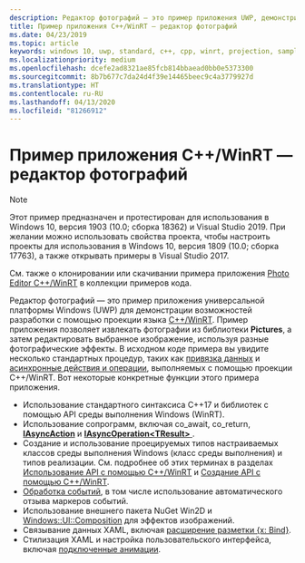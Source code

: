 ```yaml
---
description: Редактор фотографий — это пример приложения UWP, демонстрирующего возможности разработки с помощью проекции языка C++/WinRT. Пример приложения позволяет извлекать фотографии из библиотеки изображений, а затем редактировать выбранное изображение, используя разные фотоэффекты.
title: Пример приложения C++/WinRT — редактор фотографий
ms.date: 04/23/2019
ms.topic: article
keywords: windows 10, uwp, standard, c++, cpp, winrt, projection, sample, application, photo, editor
ms.localizationpriority: medium
ms.openlocfilehash: dcefe2ad8321ae85fcb814bbaead0bb0e5373300
ms.sourcegitcommit: 8b7b677c7da24d4f39e14465beec9c4a3779927d
ms.translationtype: HT
ms.contentlocale: ru-RU
ms.lasthandoff: 04/13/2020
ms.locfileid: "81266912"
---
```

# <a name="photo-editor-cwinrt-sample-application"></a>Пример приложения C++/WinRT — редактор фотографий

> [!NOTE]
> Этот пример предназначен и протестирован для использования в Windows 10, версия 1903 (10.0; сборка 18362) и Visual Studio 2019. При желании можно использовать свойства проекта, чтобы настроить проекты для использования в Windows 10, версия 1809 (10.0; сборка 17763), а также открывать примеры в Visual Studio 2017.

См. также о клонировании или скачивании примера приложения [Photo Editor C++/WinRT](/samples/microsoft/windows-appsample-photo-editor/photo-editor-cwinrt-sample-application/) в коллекции примеров кода.

Редактор фотографий — это пример приложения универсальной платформы Windows (UWP) для демонстрации возможностей разработки с помощью проекции языка [C++/WinRT](intro-to-using-cpp-with-winrt.md). Пример приложения позволяет извлекать фотографии из библиотеки **Pictures**, а затем редактировать выбранное изображение, используя разные фотографические эффекты. В исходном коде примера вы увидите несколько стандартных процедур, таких как [привязка данных](binding-property.md) и [асинхронные действия и операции](concurrency.md), выполняемых с помощью проекции C++/WinRT. Вот некоторые конкретные функции этого примера приложения.

- Использование стандартного синтаксиса C++17 и библиотек с помощью API среды выполнения Windows (WinRT).
- Использование сопрограмм, включая co_await, co_return, [**IAsyncAction**](/uwp/api/windows.foundation.iasyncaction) и [**IAsyncOperation&lt;TResult&gt;** ](/uwp/api/windows.foundation.iasyncoperation-1).
- Создание и использование проецируемых типов настраиваемых классов среды выполнения Windows (класс среды выполнения) и типов реализации. См. подробнее об этих терминах в разделах [Использование API с помощью C++/WinRT](consume-apis.md) и [Создание API с помощью C++/WinRT](author-apis.md).
- [Обработка событий](handle-events.md), в том числе использование автоматического отзыва маркеров событий.
- Использование внешнего пакета NuGet Win2D и [Windows::UI::Composition](/uwp/api/windows.ui.composition) для эффектов изображений.
- Связывание данных XAML, включая [расширение разметки {x: Bind}](https://docs.microsoft.com/windows/uwp/xaml-platform/x-bind-markup-extension).
- Стилизация XAML и настройка пользовательского интерфейса, включая [подключенные анимации](../design/motion/connected-animation.md).
